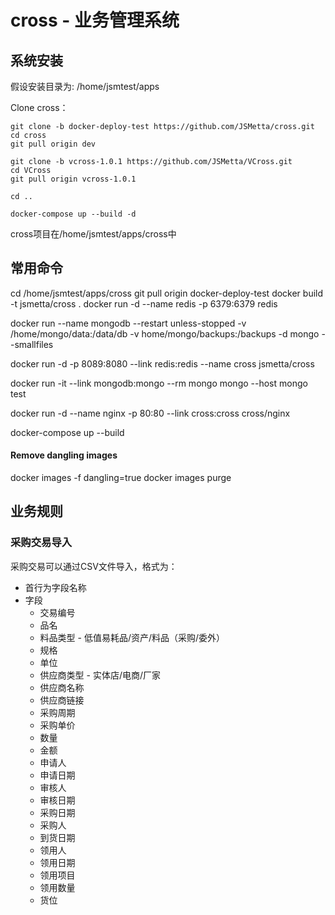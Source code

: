 # cross - 业务管理系统

## 系统安装
假设安装目录为: /home/jsmtest/apps

Clone cross：

```
git clone -b docker-deploy-test https://github.com/JSMetta/cross.git
cd cross
git pull origin dev

git clone -b vcross-1.0.1 https://github.com/JSMetta/VCross.git
cd VCross
git pull origin vcross-1.0.1

cd ..

docker-compose up --build -d

```
cross项目在/home/jsmtest/apps/cross中


## 常用命令

cd /home/jsmtest/apps/cross
git pull origin docker-deploy-test
docker build -t jsmetta/cross .
docker run -d --name redis -p 6379:6379 redis

docker run --name mongodb --restart unless-stopped -v /home/mongo/data:/data/db -v home/mongo/backups:/backups -d mongo --smallfiles

docker run -d -p 8089:8080 --link redis:redis --name cross jsmetta/cross

docker run -it --link mongodb:mongo --rm mongo mongo --host mongo test

docker run -d --name nginx -p 80:80 --link cross:cross cross/nginx

docker-compose up --build

#### Remove dangling images
docker images -f dangling=true
docker images purge

## 业务规则

### 采购交易导入
采购交易可以通过CSV文件导入，格式为：
* 首行为字段名称
* 字段
  * 交易编号
  * 品名
  * 料品类型 - 低值易耗品/资产/料品（采购/委外）
  * 规格
  * 单位
  * 供应商类型 - 实体店/电商/厂家
  * 供应商名称
  * 供应商链接
  * 采购周期
  * 采购单价
  * 数量
  * 金额
  * 申请人
  * 申请日期
  * 审核人
  * 审核日期
  * 采购日期
  * 采购人
  * 到货日期
  * 领用人
  * 领用日期
  * 领用项目
  * 领用数量
  * 货位

